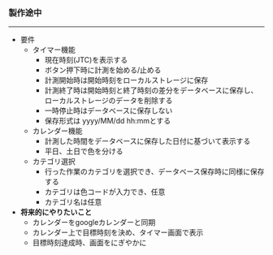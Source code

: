 ### 製作途中 
---

- 要件
    - タイマー機能
        - 現在時刻(JTC)を表示する
        - ボタン押下時に計測を始める/止める
        - 計測開始時は開始時刻をローカルストレージに保存
        - 計測終了時は開始時刻と終了時刻の差分をデータベースに保存し、ローカルストレージのデータを削除する
        - 一時停止時はデータベースに保存しない
        - 保存形式は yyyy/MM/dd hh:mmとする
    - カレンダー機能
        - 計測した時間をデータベースに保存した日付に基づいて表示する
        - 平日、土日で色を分ける
    - カテゴリ選択
        - 行った作業のカテゴリを選択でき、データベース保存時に同様に保存する
        - カテゴリは色コードが入力でき、任意
        - カテゴリ名は任意
- **将来的にやりたいこと**
    - カレンダーをgoogleカレンダーと同期
    - カレンダー上で目標時刻を決め、タイマー画面で表示
    - 目標時刻達成時、画面をにぎやかに
